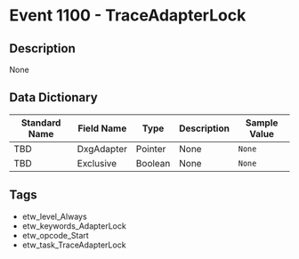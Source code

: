 # Event 1100 - TraceAdapterLock

## Description
None

## Data Dictionary
|Standard Name|Field Name|Type|Description|Sample Value|
|---|---|---|---|---|
|TBD|DxgAdapter|Pointer|None|`None`|
|TBD|Exclusive|Boolean|None|`None`|

## Tags
* etw_level_Always
* etw_keywords_AdapterLock
* etw_opcode_Start
* etw_task_TraceAdapterLock